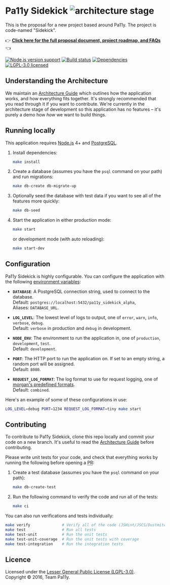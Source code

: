 
# Pa11y Sidekick ![architecture stage][status-badge]

This is the proposal for a new project based around Pa11y. The project is code-named "Sidekick".

:point_right: **[Click here for the full proposal document, project roadmap, and FAQs](PROPOSAL.md)** :point_left:

[![Node.js version support][shield-node]][info-node]
[![Build status][shield-build]][info-build]
[![Dependencies][shield-dependencies]][info-dependencies]
[![LGPL-3.0 licensed][shield-license]][info-license]


## Understanding the Architecture

We maintain an [Architecture Guide](ARCHITECTURE.md) which outlines how the application works, and how everything fits together. It's strongly recommended that you read through it if you want to contribute. We're currently in the architecture stage of development so this application has no features – it's purely a demo how _how_ we want to build things.


## Running locally

This application requires [Node.js] 4+ and [PostgreSQL].

  1. Install dependencies:

     ```sh
     make install
     ```

  2. Create a database (assumes you have the `psql` command on your path) and run migrations:

     ```sh
     make db-create db-migrate-up
     ```

  3. Optionally seed the database with test data if you want to see all of the features more quickly:

     ```sh
     make db-seed
     ```

  4. Start the application in either production mode:

     ```sh
     make start
     ```

     or development mode (with auto reloading):

     ```sh
     make start-dev
     ```


## Configuration

Pa11y Sidekick is highly configurable. You can configure the application with the following [environment variables]:

  - **`DATABASE`**: A PostgreSQL connection string, used to connect to the database.<br/>
    Default: `postgres://localhost:5432/pa11y_sidekick_alpha`,<br/>
    Aliases: `DATABASE_URL`.

  - **`LOG_LEVEL`**: The lowest level of logs to output, one of `error`, `warn`, `info`, `verbose`, `debug`.<br/>
    Default: `verbose` in production and `debug` in development.

  - **`NODE_ENV`**: The environment to run the application in, one of `production`, `development`, `test`.<br/>
    Default: `development`.

  - **`PORT`**: The HTTP port to run the application on. If set to an empty string, a random port will be assigned.<br/>
    Default: `8080`.

  - **`REQUEST_LOG_FORMAT`**: The log format to use for request logging, one of [morgan's predefined formats][morgan-formats].<br/>
    Default: `combined`.

Here's an example of some of these configurations in use:

```sh
LOG_LEVEL=debug PORT=1234 REQUEST_LOG_FORMAT=tiny make start
```


## Contributing

To contribute to Pa11y Sidekick, clone this repo locally and commit your code on a new branch. It's useful to read the [Architecture Guide](ARCHITECTURE.md) before contributing.

Please write unit tests for your code, and check that everything works by running the following before opening a <abbr title="pull request">PR</abbr>:

1. Create a test database (assumes you have the `psql` command on your path):

   ```sh
   make db-create-test
   ```

2. Run the following command to verify the code and run all of the tests:

   ```sh
   make ci
   ```

You can also run verifications and tests individually:

```sh
make verify              # Verify all of the code (JSHint/JSCS/Dustmite)
make test                # Run all tests
make test-unit           # Run the unit tests
make test-unit-coverage  # Run the unit tests with coverage
make test-integration    # Run the integration tests
```


## Licence

Licensed under the [Lesser General Public License (LGPL-3.0)](LICENSE).  
Copyright &copy; 2016, Team Pa11y.



[environment variables]: https://en.wikipedia.org/wiki/Environment_variable
[morgan-formats]: https://github.com/expressjs/morgan#predefined-formats
[node.js]: https://nodejs.org/
[postgresql]: http://www.postgresql.org/
[status-badge]: https://img.shields.io/badge/status-architecture-orange.svg

[info-dependencies]: https://gemnasium.com/pa11y/sidekick
[info-license]: LICENSE
[info-node]: package.json
[info-build]: https://travis-ci.org/pa11y/sidekick
[shield-dependencies]: https://img.shields.io/gemnasium/pa11y/sidekick.svg
[shield-license]: https://img.shields.io/badge/license-LGPL%203.0-blue.svg
[shield-node]: https://img.shields.io/badge/node.js%20support-4–6-brightgreen.svg
[shield-build]: https://img.shields.io/travis/pa11y/sidekick/master.svg
